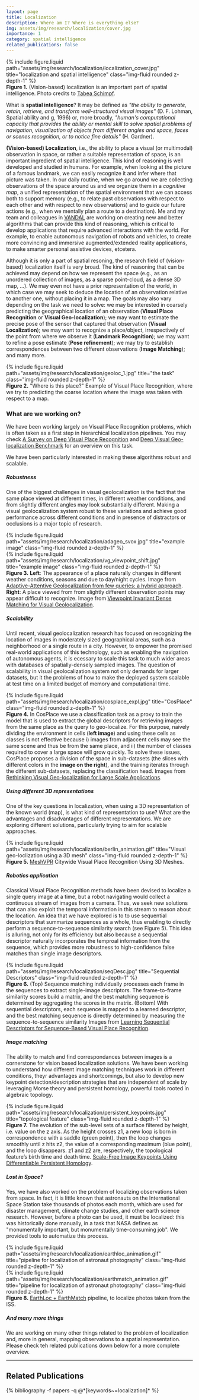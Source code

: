 ```yaml
---
layout: page
title: Localization
description: Where am I? Where is everything else?
img: assets/img/research/localization/cover.jpg
importance: 1
category: spatial intelligence
related_publications: false
---
```


<div class="row">
    <div class="col-sm mt-3 mt-md-0">
        {% include figure.liquid path="assets/img/research/localization/localization_cover.jpg" title="localization and spatial intelligence" class="img-fluid rounded z-depth-1" %}
    </div>
</div>
<div class="caption">
    <b>Figure 1.</b> (Vision-based) localization is an important part of spatial intelligence. Photo credits to <a href="https://unsplash.com/photos/world-map-poster-9-xfYKAI6ZI">Tabea Schimpf</a>.
</div>

What is **spatial intelligence**? It may be defined as *"the ability to generate, retain, retrieve, and transform well-structured visual images"* (D. F. Lohman, Spatial ability and g, 1996) or, more broadly, *"human's computational capacity that provides the ability or mental skill to solve spatial problems of navigation, visualization of objects from different angles and space, faces or scenes recognition, or to notice fine details"* (H. Gardner).

**(Vision-based) Localization**, i.e., the ability to place a visual (or multimodal) observation in space, or rather a suitable representation of space, is an important ingredient of spatial intelligence. This kind of reasoning is well developed and studied in humans. For example, when looking at the picture of a famous landmark, we can easily recognize it and infer where that picture was taken. In our daily routine, when we go around we are collecting observations of the space around us and we organize them in a *cognitive map*, a unified representation of the spatial environment that we can access both to support memory (e.g., to relate past observations with respect to each other and with respect to new observations) and to guide our future actions (e.g., when we mentally plan a route to a destination).
Me and my team and colleagues in [VANDAL](http://vandal.polito.it/) are working on creating new and better algorithms that can provide this kind of reasoning, which is critical to develop applications that require advanced interactions with the world. For example, to enable autonomous navigation of robots and vehicles, to create more convincing and immersive augmented/extended reality applications, to make smarter personal assistive devices, etcetera.

Although it is only a part of spatial resoning, the research field of (vision-based) localization itself is very broad. The kind of reasoning that can be achieved may depend on how we represent the space (e.g., as an unordered collection of images, as a sparse point-cloud, as a dense 3D map, ...). We may even not have a prior representation of the world, in which case we may seek to deduce the location of an observation relative to another one, without placing it in a map. The goals may also vary depending on the task we need to solve: we may be interested in coarsely predicting the geographical location of an observation (**Visual Place Recognition** or **Visual Geo-localization**); we may want to estimate the precise pose of the sensor that captured that observation (**Visual Localization**); we may want to recognize a place/object, irrespectively of the point from where we observe it (**Landmark Recognition**); we may want to refine a pose estimate (**Pose refinement**); we may try to establish correspondences between two different observations (**Image Matching**); and many more.

<div class="row">
    <div class="col-sm mt-3 mt-md-0">
        {% include figure.liquid path="assets/img/research/localization/geoloc_1.jpg" title="the task" class="img-fluid rounded z-depth-1" %}
    </div>
</div>
<div class="caption">
    <b>Figure 2.</b> "Where is this place?" Example of Visual Place Recognition, where we try to predicting the coarse location where the image was taken with respect to a map.
</div>


### What are we working on?
We have been working largely on Visual Place Recognition problems, which is often taken as a first step in hierarchical localization pipelines.
You may check [A Survey on Deep Visual Place Recognition](https://ieeexplore.ieee.org/stamp/stamp.jsp?tp=&arnumber=9336674) and 
[Deep Visual Geo-localization Benchmark](http://arxiv.org/abs/2204.03444) for an overview on this task.

We have been particularly interested in making these algorithms robust and scalable.
##### Robustness 
One of the biggest challenges in visual geolocalization is the fact that the same place viewed at different times, in different weather conditions,  and from slightly different angles may look substantially different. Making a visual geolocalization system robust to these variations and achieve good performance across different conditions and in presence of distractors or occlusions is a major topic of research. 

<div class="row justify-content-sm-center">
    <div class="col-sm-8 mt-3 mt-md-0">
        {% include figure.liquid path="assets/img/research/localization/adageo_svox.jpg" title="example image" class="img-fluid rounded z-depth-1" %}
    </div>
    <div class="col-sm-3 mt- mt-md-0">
        {% include figure.liquid path="assets/img/research/localization/vg_viewpoint_shift.jpg" title="example image" class="img-fluid rounded z-depth-1" %}
    </div>
</div>
<div class="caption">
    <b>Figure 3.</b> <b>Left</b>: The appearance of a place naturally changes in different weather conditions, seasons and due to day/night cycles. Image from <a href="https://openaccess.thecvf.com/content/WACV2021/html/Berton_Adaptive-Attentive_Geolocalization_From_Few_Queries_A_Hybrid_Approach_WACV_2021_paper.html">Adaptive-Attentive Geolocalization from few queries: a hybrid approach</a>.
    <b>Right</b>: A place viewed from from slightly different observation points may appear difficult to recognize. Image from <a href="https://arxiv.org/abs/2109.09827">Viewpoint Invariant Dense Matching for Visual Geolocalization</a>.
</div>

##### Scalability
 Until recent, visual geolocalization research has focused on recognizing the location of images in moderately sized geographical areas, such as a neighborhood or a single route in a city. However, to empower the promised real-world applications of this technology, such as enabling the navigation of autonomous agents, it is ecessary to scale this task to much wider areas with databases of spatially-densely sampled images.
The question of scalability in visual geolocalization system not only demands for larger datasets, but it the problems of how to make the deployed system scalable at test time on a limited budget of memory and computational time.


<div class="row justify-content-sm-center">
    <div class="col-sm mt-3 mt-md-0">
        {% include figure.liquid path="assets/img/research/localization/cosplace_expl.jpg" title="CosPlace" class="img-fluid rounded z-depth-1" %}
    </div>
</div>
<div class="caption">
<b>Figure 4.</b> In CosPlace we use a classification task as a proxy to train the model that is used to extract the global descriptors for retrieving images from the same place as the query to geo-localize. For this purpose, naively dividing the environment in cells (<b>left image</b>) and using these cells as classes is not effective because i) images from adjaccent cells may see the same scene and thus be from the same place, and ii) the number of classes required to cover a large space will grow quickly. To solve these issues, CosPlace proposes a division of the space in sub-datasets (the slices with different colors in the <b>image on the right</b>), and the training iterates through the different sub-datasets, replacing the classification head.
Images from <a href="https://arxiv.org/abs/2204.02287">Rethinking Visual Geo-localization for Large Scale Applications</a>.
</div>

##### Using different 3D representations
One of the key questions in localization, when using a 3D representation of the known world (map), is what kind of representation to use? What are the advantages and disadvantages of different representations.
We are exploring different solutions, particularly trying to aim for scalable approaches.

<div class="row">
    <div class="col-sm mt-3 mt-md-0">
        {% include figure.liquid path="assets/img/research/localization/berlin_animation.gif" title="Visual geo-loclization using a 3D mesh" class="img-fluid rounded z-depth-1" %}
    </div>
</div>
<div class="caption">
    <b>Figure 5.</b> <a href="https://meshvpr.github.io/">MeshVPR</a> Citywide Visual Place Recognition Using 3D Meshes.
</div>

##### Robotics application
Classical Visual Place Recognition methods have been devised to localize a single query image at a time, but a robot navigating would collect a continuous stream of images from a camera. 
Thus, we seek new solutions that can also exploit the temporal information in this stream to reason about the location. An idea that we have explored is to to use sequential descriptors that summarize sequences as a whole, thus enabling to directly perform a sequence-to-sequence similarity search (see Figure 5). This idea is alluring, not only for its efficiency but also because a sequential descriptor naturally incorporates the temproal information from the sequence, which provides more robustness to high-confidence false matches than single image descriptors.

<div class="row justify-content-sm-center">
    <div class="col-sm-8 mt-3 mt-md-0">
        {% include figure.liquid path="assets/img/research/localization/seqDesc.jpg" title="Sequential Descriptors" class="img-fluid rounded z-depth-1" %}
    </div>
</div>
<div class="caption">
<b>Figure 6.</b> (Top) Sequence matching individually processes each frame in the sequences to extract single-image descriptors. The frame-to-frame similarity
scores build a matrix, and the best matching sequence is determined by aggregating the scores in the matrix. (Bottom) With sequential descriptors,
each sequence is mapped to a learned descriptor, and the best matching sequence is directly determined by measuring the sequence-to-sequence
similarity Images from <a href="https://arxiv.org/abs/2207.03868">Learning Sequential Descriptors for Sequence-Based Visual Place Recognition</a>.
</div>

##### Image matching
The ability to match and find correspondances between images is a cornerstone for vision based localization solutions. We have been working to understand how different image matching techniques work in different conditions, theyr advantages and shortcomings, but also to develop new keypoint detection/description strategies that are independent of scale by leveraging Morse theory and persistent homology, powerful tools rooted in algebraic topology.

<div class="row">
    <div class="col-sm mt-3 mt-md-0">
        {% include figure.liquid path="assets/img/research/localization/persistent_keypoints.jpg" title="topological feature" class="img-fluid rounded z-depth-1" %}
    </div>
</div>
<div class="caption">
    <b>Figure 7.</b> The evolution of the sub-level sets of a surface filtered by height, i.e. value on the z axis. As the height crosses z1, a new loop is born in correspondence with a saddle (green point), then the loop changes smoothly until z hits z2, the value of a corresponding maximum (blue point), and the loop disappears. z1 and z2 are, respectively, the topological feature’s birth time and death time. <a href="https://arxiv.org/abs/2406.01315">Scale-Free Image Keypoints Using Differentiable Persistent Homology</a>.
</div>

##### Lost in Space?
Yes, we have also worked on the problem of localizing observations taken from space. In fact, it is little known that astronauts on the International Space Station take thousands of photos each month, which are used for disaster management, climate change studies, and other earth science research. However, before a photo can be used, it must be localized: this was historically done manually, in a task that NASA defines as "monumentally important, but monumentally time-consuming job".
We provided tools to automatize this process.
<div class="row">
    <div class="col-sm-6 mt- mt-md-0">
        {% include figure.liquid path="assets/img/research/localization/earthloc_animation.gif" title="pipeline for localization of astronaut photography" class="img-fluid rounded z-depth-1" %}
    </div>
    <div class="col-sm-6 mt- mt-md-0">
        {% include figure.liquid path="assets/img/research/localization/earthmatch_animation.gif" title="pipeline for localization of astronaut photography" class="img-fluid rounded z-depth-1" %}
    </div>
</div>
<div class="caption">
    <b>Figure 8.</b> <a href="https://earthloc-and-earthmatch.github.io/">EarthLoc + EarthMatch</a> pipeline, to localize photos taken from the ISS.
</div>

##### And many more things
We are working on many other things related to the problem of localization and, more in general, mapping observations to a spatial representation. Please check teh related publications down below for a more complete overview.


---
<h2>Related Publications</h2>
<div class="publications">
  {% bibliography -f papers -q @*[keywords~=localization]* %}
</div>
